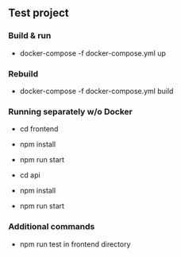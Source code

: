 ## Test project
### Build & run
 - docker-compose -f docker-compose.yml up

### Rebuild
 - docker-compose -f docker-compose.yml build

### Running separately w/o Docker
 - cd frontend
 - npm install
 - npm run start
   

 - cd api
 - npm install
 - npm run start

### Additional commands
 - npm run test in frontend directory